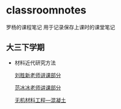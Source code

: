 # classroomnotes
罗杨的课程笔记
用于记录保存上课时的课堂笔记

## 大三下学期
  - 材料近代研究方法
	  
	  [刘胜新老师讲课部分](https://github.com/flappybriefs/classroomnotes/blob/master/%E6%9D%90%E6%96%99%E8%BF%91%E4%BB%A3%E7%A0%94%E7%A9%B6%E6%96%B9%E6%B3%95%E2%80%94%E5%88%98%E8%83%9C%E6%96%B0%E8%80%81%E5%B8%88%E9%83%A8%E5%88%86.md)
	 
	  [范冰冰老师讲课部分](https://github.com/flappybriefs/classroomnotes/blob/master/%E6%9D%90%E6%96%99%E8%BF%91%E4%BB%A3%E7%A0%94%E7%A9%B6%E6%96%B9%E6%B3%95%E2%80%94%E8%8C%83%E5%86%B0%E5%86%B0%E8%80%81%E5%B8%88%E9%83%A8%E5%88%86.md)

    [无机材料工程—混凝土](https://github.com/flappybriefs/classroomnotes/blob/master/%E6%97%A0%E6%9C%BA%E6%9D%90%E6%96%99%E5%B7%A5%E7%A8%8B%E2%80%94%E6%B7%B7%E5%87%9D%E5%9C%9F.md)
